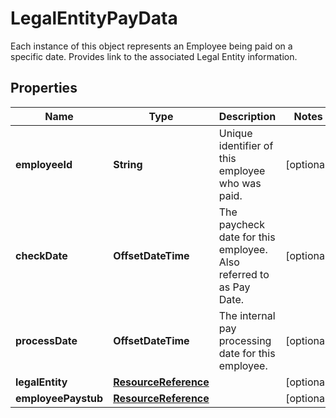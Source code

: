 

# LegalEntityPayData

Each instance of this object represents an Employee being paid on a specific date.   Provides link to the associated Legal Entity information.

## Properties

| Name | Type | Description | Notes |
|------------ | ------------- | ------------- | -------------|
|**employeeId** | **String** | Unique identifier of this employee who was paid. |  [optional] |
|**checkDate** | **OffsetDateTime** | The paycheck date for this employee. Also referred to as Pay Date. |  [optional] |
|**processDate** | **OffsetDateTime** | The internal pay processing date for this employee.  |  [optional] |
|**legalEntity** | [**ResourceReference**](ResourceReference.md) |  |  [optional] |
|**employeePaystub** | [**ResourceReference**](ResourceReference.md) |  |  [optional] |



